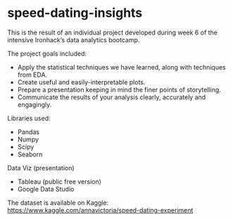 # speed-dating-insights


This is the result of an individual project developed during week 6 of the intensive Ironhack’s data analytics bootcamp.

The project goals included: 

* Apply the statistical techniques we have learned, along with techniques from EDA.
* Create useful and easily-interpretable plots.
* Prepare a presentation keeping in mind the finer points of storytelling.
* Communicate the results of your analysis clearly, accurately and engagingly.

Libraries used:
* Pandas
* Numpy
* Scipy
* Seaborn

Data Viz (presentation)
* Tableau (public free version)
* Google Data Studio

The dataset is available on Kaggle:
https://www.kaggle.com/annavictoria/speed-dating-experiment
